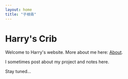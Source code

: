 ```yaml
---
layout: home
title: "子根斋"
---
```

# Harry's Crib
 
Welcome to Harry's website. More about me here: [About](/about/).

I sometimes post about my project and notes here.

Stay tuned...

